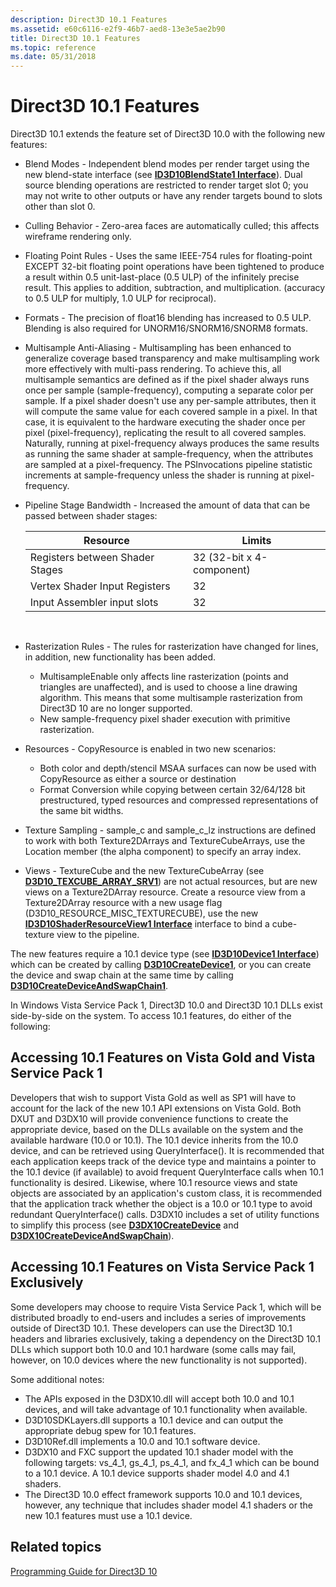 ```yaml
---
description: Direct3D 10.1 Features
ms.assetid: e60c6116-e2f9-46b7-aed8-13e3e5ae2b90
title: Direct3D 10.1 Features
ms.topic: reference
ms.date: 05/31/2018
---
```


# Direct3D 10.1 Features

Direct3D 10.1 extends the feature set of Direct3D 10.0 with the following new features:

-   Blend Modes - Independent blend modes per render target using the new blend-state interface (see [**ID3D10BlendState1 Interface**](/windows/desktop/api/D3D10_1/nn-d3d10_1-id3d10blendstate1)). Dual source blending operations are restricted to render target slot 0; you may not write to other outputs or have any render targets bound to slots other than slot 0.
-   Culling Behavior - Zero-area faces are automatically culled; this affects wireframe rendering only.
-   Floating Point Rules - Uses the same IEEE-754 rules for floating-point EXCEPT 32-bit floating point operations have been tightened to produce a result within 0.5 unit-last-place (0.5 ULP) of the infinitely precise result. This applies to addition, subtraction, and multiplication. (accuracy to 0.5 ULP for multiply, 1.0 ULP for reciprocal).
-   Formats - The precision of float16 blending has increased to 0.5 ULP. Blending is also required for UNORM16/SNORM16/SNORM8 formats.
-   Multisample Anti-Aliasing - Multisampling has been enhanced to generalize coverage based transparency and make multisampling work more effectively with multi-pass rendering. To achieve this, all multisample semantics are defined as if the pixel shader always runs once per sample (sample-frequency), computing a separate color per sample. If a pixel shader doesn't use any per-sample attributes, then it will compute the same value for each covered sample in a pixel. In that case, it is equivalent to the hardware executing the shader once per pixel (pixel-frequency), replicating the result to all covered samples. Naturally, running at pixel-frequency always produces the same results as running the same shader at sample-frequency, when the attributes are sampled at a pixel-frequency. The PSInvocations pipeline statistic increments at sample-frequency unless the shader is running at pixel-frequency.
-   Pipeline Stage Bandwidth - Increased the amount of data that can be passed between shader stages: 

    | Resource                        | Limits                    |
    |---------------------------------|---------------------------|
    | Registers between Shader Stages | 32 (32-bit x 4-component) |
    | Vertex Shader Input Registers   | 32                        |
    | Input Assembler input slots     | 32                        |

    

     

-   Rasterization Rules - The rules for rasterization have changed for lines, in addition, new functionality has been added.
    -   MultisampleEnable only affects line rasterization (points and triangles are unaffected), and is used to choose a line drawing algorithm. This means that some multisample rasterization from Direct3D 10 are no longer supported.
    -   New sample-frequency pixel shader execution with primitive rasterization.
-   Resources - CopyResource is enabled in two new scenarios:
    -   Both color and depth/stencil MSAA surfaces can now be used with CopyResource as either a source or destination
    -   Format Conversion while copying between certain 32/64/128 bit prestructured, typed resources and compressed representations of the same bit widths.
-   Texture Sampling - sample\_c and sample\_c\_lz instructions are defined to work with both Texture2DArrays and TextureCubeArrays, use the Location member (the alpha component) to specify an array index.
-   Views - TextureCube and the new TextureCubeArray (see [**D3D10\_TEXCUBE\_ARRAY\_SRV1**](/windows/desktop/api/d3d10_1/ns-d3d10_1-d3d10_texcube_array_srv1)) are not actual resources, but are new views on a Texture2DArray resource. Create a resource view from a Texture2DArray resource with a new usage flag (D3D10\_RESOURCE\_MISC\_TEXTURECUBE), use the new [**ID3D10ShaderResourceView1 Interface**](/windows/desktop/api/d3d10_1/nn-d3d10_1-id3d10shaderresourceview1) interface to bind a cube-texture view to the pipeline.

The new features require a 10.1 device type (see [**ID3D10Device1 Interface**](/windows/desktop/api/D3D10_1/nn-d3d10_1-id3d10device1)) which can be created by calling [**D3D10CreateDevice1**](/windows/desktop/api/D3D10_1/nf-d3d10_1-d3d10createdevice1), or you can create the device and swap chain at the same time by calling [**D3D10CreateDeviceAndSwapChain1**](/windows/desktop/api/D3D10_1/nf-d3d10_1-d3d10createdeviceandswapchain1).

In Windows Vista Service Pack 1, Direct3D 10.0 and Direct3D 10.1 DLLs exist side-by-side on the system. To access 10.1 features, do either of the following:

## Accessing 10.1 Features on Vista Gold and Vista Service Pack 1

Developers that wish to support Vista Gold as well as SP1 will have to account for the lack of the new 10.1 API extensions on Vista Gold. Both DXUT and D3DX10 will provide convenience functions to create the appropriate device, based on the DLLs available on the system and the available hardware (10.0 or 10.1). The 10.1 device inherits from the 10.0 device, and can be retrieved using QueryInterface(). It is recommended that each application keeps track of the device type and maintains a pointer to the 10.1 device (if available) to avoid frequent QueryInterface calls when 10.1 functionality is desired. Likewise, where 10.1 resource views and state objects are associated by an application's custom class, it is recommended that the application track whether the object is a 10.0 or 10.1 type to avoid redundant QueryInterface() calls. D3DX10 includes a set of utility functions to simplify this process (see [**D3DX10CreateDevice**](d3dx10createdevice.md) and [**D3DX10CreateDeviceAndSwapChain**](d3dx10createdeviceandswapchain.md)).

## Accessing 10.1 Features on Vista Service Pack 1 Exclusively

Some developers may choose to require Vista Service Pack 1, which will be distributed broadly to end-users and includes a series of improvements outside of Direct3D 10.1. These developers can use the Direct3D 10.1 headers and libraries exclusively, taking a dependency on the Direct3D 10.1 DLLs which support both 10.0 and 10.1 hardware (some calls may fail, however, on 10.0 devices where the new functionality is not supported).

Some additional notes:

-   The APIs exposed in the D3DX10.dll will accept both 10.0 and 10.1 devices, and will take advantage of 10.1 functionality when available.
-   D3D10SDKLayers.dll supports a 10.1 device and can output the appropriate debug spew for 10.1 features.
-   D3D10Ref.dll implements a 10.0 and 10.1 software device.
-   D3DX10 and FXC support the updated 10.1 shader model with the following targets: vs\_4\_1, gs\_4\_1, ps\_4\_1, and fx\_4\_1 which can be bound to a 10.1 device. A 10.1 device supports shader model 4.0 and 4.1 shaders.
-   The Direct3D 10.0 effect framework supports 10.0 and 10.1 devices, however, any technique that includes shader model 4.1 shaders or the new 10.1 features must use a 10.1 device.

## Related topics

<dl> <dt>

[Programming Guide for Direct3D 10](d3d10-graphics-programming-guide.md)
</dt> </dl>

 

 



